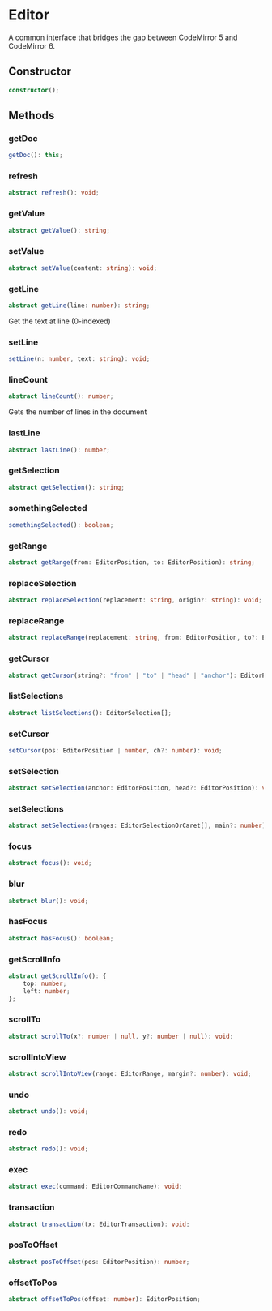 # Editor

A common interface that bridges the gap between CodeMirror 5 and CodeMirror 6.

## Constructor

```ts
constructor();
```

## Methods

### getDoc

```ts
getDoc(): this;
```

### refresh

```ts
abstract refresh(): void;
```

### getValue

```ts
abstract getValue(): string;
```

### setValue

```ts
abstract setValue(content: string): void;
```

### getLine

```ts
abstract getLine(line: number): string;
```

Get the text at line (0-indexed)

### setLine

```ts
setLine(n: number, text: string): void;
```

### lineCount

```ts
abstract lineCount(): number;
```

Gets the number of lines in the document

### lastLine

```ts
abstract lastLine(): number;
```

### getSelection

```ts
abstract getSelection(): string;
```

### somethingSelected

```ts
somethingSelected(): boolean;
```

### getRange

```ts
abstract getRange(from: EditorPosition, to: EditorPosition): string;
```

### replaceSelection

```ts
abstract replaceSelection(replacement: string, origin?: string): void;
```

### replaceRange

```ts
abstract replaceRange(replacement: string, from: EditorPosition, to?: EditorPosition, origin?: string): void;
```

### getCursor

```ts
abstract getCursor(string?: "from" | "to" | "head" | "anchor"): EditorPosition;
```

### listSelections

```ts
abstract listSelections(): EditorSelection[];
```

### setCursor

```ts
setCursor(pos: EditorPosition | number, ch?: number): void;
```

### setSelection

```ts
abstract setSelection(anchor: EditorPosition, head?: EditorPosition): void;
```

### setSelections

```ts
abstract setSelections(ranges: EditorSelectionOrCaret[], main?: number): void;
```

### focus

```ts
abstract focus(): void;
```

### blur

```ts
abstract blur(): void;
```

### hasFocus

```ts
abstract hasFocus(): boolean;
```

### getScrollInfo

```ts
abstract getScrollInfo(): {
    top: number;
    left: number;
};
```

### scrollTo

```ts
abstract scrollTo(x?: number | null, y?: number | null): void;
```

### scrollIntoView

```ts
abstract scrollIntoView(range: EditorRange, margin?: number): void;
```

### undo

```ts
abstract undo(): void;
```

### redo

```ts
abstract redo(): void;
```

### exec

```ts
abstract exec(command: EditorCommandName): void;
```

### transaction

```ts
abstract transaction(tx: EditorTransaction): void;
```

### posToOffset

```ts
abstract posToOffset(pos: EditorPosition): number;
```

### offsetToPos

```ts
abstract offsetToPos(offset: number): EditorPosition;
```
